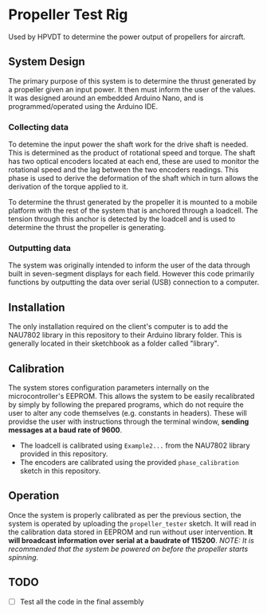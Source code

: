 # Propeller Test Rig
Used by HPVDT to determine the power output of propellers for aircraft. 

## System Design
The primary purpose of this system is to determine the thrust generated by a propeller given an input power. It then must inform the user of the values. It was designed around an embedded Arduino Nano, and is programmed/operated using the Arduino IDE.

### Collecting data
To detemine the input power the shaft work for the drive shaft is needed. This is determined as the product of rotational speed and torque. The shaft has two optical encoders located at each end, these are used to monitor the rotational speed and the lag between the two encoders readings. This phase is used to derive the deformation of the shaft which in turn allows the derivation of the torque applied to it.

To determine the thrust generated by the propeller it is mounted to a mobile platform with the rest of the system that is anchored through a loadcell. The tension through this anchor is detected by the loadcell and is used to determine the thrust the propeller is generating.

### Outputting data
The system was originally intended to inform the user of the data through built in seven-segment displays for each field. However this code primarily functions by outputting the data over serial (USB) connection to a computer.

## Installation
The only installation required on the client's computer is to add the NAU7802 library in this repository to their Arduino library folder. This is generally located in their sketchbook as a folder called "library".

## Calibration
The system stores configuration parameters internally on the microcontroller's EEPROM. This allows the system to be easily recalibrated by simply by following the prepared programs, which do not require the user to alter any code themselves (e.g. constants in headers). These will providse the user with instructions through the terminal window, **sending messages at a baud rate of 9600**.

* The loadcell is calibrated using `Example2...` from the NAU7802 library provided in this repository.
* The encoders are calibrated using the provided `phase_calibration` sketch in this repository.

## Operation
Once the system is properly calibrated as per the previous section, the system is operated by uploading the `propeller_tester` sketch. It will read in the calibration data stored in EEPROM and run without user intervention. **It will broadcast information over serial at a baudrate of 115200**. *NOTE: It is recommended that the system be powered on before the propeller starts spinning.*

## TODO
- [ ] Test all the code in the final assembly
